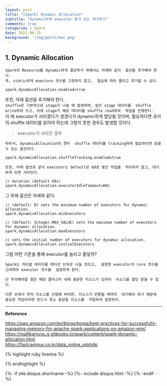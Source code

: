 ```yaml
---
layout: post
title: "[Spark] Dynamic Allocation"
subtitle: "Dynamic하게 executor 증가 또는 제거하기"    
comments: true
categories : Spark
date: 2021-06-25
background: '/img/posts/mac.png'
---
```


## 1. Dynamic Allocation   

`Spark의 Resource를 dynamic하게 할당하기 위해서는 아래와 같이 
옵션을 추가해야 한다.`      
`즉, static하게 execturo 갯수를 고정하지 않고, 
    필요에 따라 줄이고 추가할 수 있다.`    

```
spark.dynamicAllocation.enabled=true
```

또한, 아래 옵션을 추가해야 한다.   
`shuffle은 기본적으로 stage가 나뉠 때 발생하며, 앞의 stage 데이터를 
shuffle write하여 쓰고, 뒤에 stage가 해당 데이터를 shuffle read하여 
작업을 진행한다.`   
이 때 executor가 사라졌다가 생겼다가 dynamic하게 할당될 것이며, 
필요하다면 과거의 shuffle 데이터를 읽어야 하는데 
그렇지 못한 경우도 발생할 것이다.   

> executor가 사라진 경우   

`따라서, dynamicAllocation의 경우 
shuffle 데이터를 tracking하여 필요하다면 읽을 수 있는 옵션이다.`   

```
spark.dynamicAllocation.shuffleTracking.enabled=true
```

`또한, 아래 옵션과 같이 executor는 default로 60초 동안 작업을 
처리하지 않고, 대기하게 되면 사라진다.`      

```
// duration (default 60s)
spark.dynamicAllocation.executorIdleTimeout=60s
```   

그 외에 옵션은 아래와 같다.   

```
// (default: 0) sets the minimum number of executors for dynamic allocation.
spark.dynamicAllocation.minExecutors

// (default: Integer.MAX_VALUE) sets the maximum number of executors for dynamic allocation.   
spark.dynamicAllocation.maxExecutors

// sets the initial number of executors for dynamic allocation.
spark.dynamicAllocation.initialExecutors
```

그럼 어떤 기준을 통해 executor를 늘리고 줄일까?   

`Spark는 처리할 데이터를 파티션 단위로 나눌 것이고, 
    설정한 executor의 core 갯수를 고려하여 executor 갯수를 
    설정하게 된다.`   

`단 주의해야할 점은 해당 클러스터 내에 충분한 리소스가 있어야 
리소스를 할당 받을 수 있다.`   

`다른 곳에서 먼저 리소스를 선점해 버리면, 리소스가 반환될 때까지 
대기해야 하기 때문에 중요한 작업이라면 반드시 최소 할당할 리소스를 
적절하게 설정하자.`   

- - - 

**Reference**    

<https://aws.amazon.com/ko/blogs/korea/best-practices-for-successfully-managing-memory-for-apache-spark-applications-on-amazon-emr/>   
<https://mallikarjuna_g.gitbooks.io/spark/content/spark-dynamic-allocation.html>   
<https://fastcampus.co.kr/data_online_spkhdp>     

{% highlight ruby linenos %}

{% endhighlight %}


{%- if site.disqus.shortname -%}
    {%- include disqus.html -%}
{%- endif -%}

